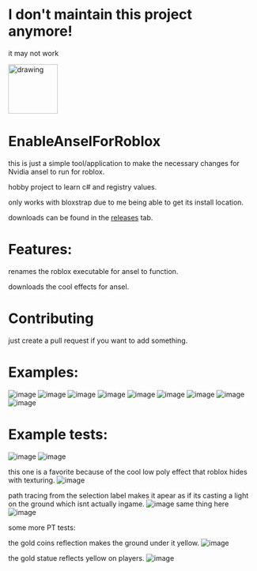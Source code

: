 # I don't maintain this project anymore!
it may not work

<img src="https://github.com/user-attachments/assets/9312ccf7-2153-425f-892e-8c54211dcd9f" alt="drawing" width="100"/>


# EnableAnselForRoblox
this is just a simple tool/application to make the necessary changes for Nvidia ansel to run for roblox.

hobby project to learn c# and registry values.

only works with bloxstrap due to me being able to get its install location.

downloads can be found in the [releases](https://github.com/DED0026/EnableAnselForRoblox/releases/latest) tab.


# Features:
renames the roblox executable for ansel to function.

downloads the cool effects for ansel.

# Contributing
just create a pull request if you want to add something.

# Examples:
![image](https://github.com/DED0026/EnableAnselForRoblox/assets/98061642/59b5cdc7-1143-43ea-8278-c221f6c13b35)
![image](https://github.com/DED0026/EnableAnselForRoblox/assets/98061642/3b1960ce-161f-42ef-9f73-6d60a0a03e6b)
![image](https://github.com/DED0026/EnableAnselForRoblox/assets/98061642/7facfdf3-c512-416e-bd88-457babca32dc)
![image](https://github.com/DED0026/EnableAnselForRoblox/assets/98061642/bc53f7ff-47d2-48e4-a80d-e8fa8f528c3f)
![image](https://github.com/DED0026/EnableAnselForRoblox/assets/98061642/ceb88718-a415-4e4d-ae08-b9ff176a28b4)
![image](https://github.com/DED0026/EnableAnselForRoblox/assets/98061642/8051daff-b005-486c-b6ed-d56d85638ade)
![image](https://github.com/DED0026/EnableAnselForRoblox/assets/98061642/a160da49-77f4-4488-9b73-22899a8f72e7)
![image](https://github.com/DED0026/EnableAnselForRoblox/assets/98061642/a15b0915-271b-438b-8871-6ec5c52c2010)
![image](https://github.com/DED0026/EnableAnselForRoblox/assets/98061642/12e26b0c-e746-4573-b3bd-cb5f14398255)

# Example tests:

![image](https://github.com/DED0026/EnableAnselForRoblox/assets/98061642/7089b0f0-dbd7-4505-999e-1ba1812d1166)
![image](https://github.com/DED0026/EnableAnselForRoblox/assets/98061642/1ad4d3c2-8087-439c-a42e-04e978368a6a)

this one is a favorite because of the cool low poly effect that roblox hides with texturing.
![image](https://github.com/DED0026/EnableAnselForRoblox/assets/98061642/5c5c284b-9bd3-402f-96c4-286e78df75bc)

path tracing from the selection label makes it apear as if its casting a light on the ground which isnt actually ingame.
![image](https://github.com/DED0026/EnableAnselForRoblox/assets/98061642/7e445774-689d-4706-8039-d91dd3a48f4e)
same thing here
![image](https://github.com/DED0026/EnableAnselForRoblox/assets/98061642/2cf6f94b-4085-4d5b-b854-7d78c344cd07)

some more PT tests:

the gold coins reflection makes the ground under it yellow.
![image](https://github.com/DED0026/EnableAnselForRoblox/assets/98061642/c81dea52-39ff-40fb-8dc1-11592ee75eba)

the gold statue reflects yellow on players.
![image](https://github.com/DED0026/EnableAnselForRoblox/assets/98061642/7f29f91c-dec3-4940-8728-630811a6ba6d)

